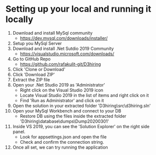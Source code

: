 Setting up your local and running it locally
========

1. Download and install MySql community
	- https://dev.mysql.com/downloads/installer/
2. Setup you MySql Server
3. Download and install .Net Sutdio 2019 Community
	- https://visualstudio.microsoft.com/downloads/
4. Go to GitHub Repo
	- https://github.com/rafakulit-git/D3hiring
5. Click 'Clone or Download'
6. Click 'Download ZIP'
7. Extract the ZIP file
8. Open your .Net Studio 2019 as 'Administrator'
	- Right click on the Visual Studio 2019 icon
	- Locate Visual Studio 2019 in the list of items and right click on it
	- Find 'Run as Administrator' and click on it
9. Open the solution in your extracted folder 'D3hiring\src\d3hiring.sln'
10. Open your MySql Workbench and connect to your DB
	- Restore DB using the files inside the extracted folder 'D3hiring\database\dumps\Dump20200301'
11. Inside VS 2019, you can see the 'Solution Explorer' on the right side panel.
	- Look for appsettings.json and open the file
	- Check and confirm the connection string.
12. Once all set, we can try running the application
